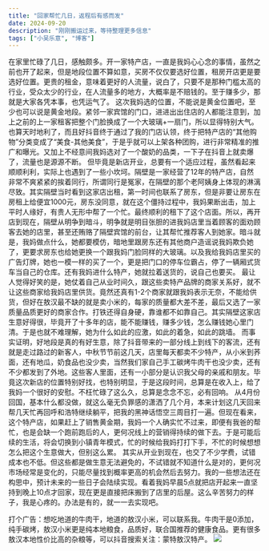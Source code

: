 ```yaml
---
title: "回家帮忙几日，返程后有感而发"
date: 2024-09-20
description: "刚刚搬运过来，等待整理更多信息"
tags: ["小吴乐意", "博客"]
---
```


在家里忙碌了几日，感触颇多。开一家特产店，一直是我妈心心念的事情，虽然之前也开了起来，但是地段位置不算如意，买房不仅仅要选好位置，租房开店更是要选好位置。更贵的租金，意味着更好的人流量，说白了，只要不是那种门槛太高的行业，受众太少的行业，在人流量多的地方，大概率是不赔钱的。至于赚多少，那就是大家各凭本事，也凭运气了。
这次我妈选的位置，不能说是黄金位置吧，至少也可以说是黄金地段。紧邻一家宾馆的门口，进进出出住店的人都能注意到，加上之前的上一家租客把整个门脸换成了一个大玻璃+一扇门，所以显得特别大气。也算天时地利了，而且好抖音终于通过了我的门店认领，终于把特产店的“其他购物”分类变成了“美食-其他美食”，于是乎就可以上架各种团购，进行非常精准的推广和曝光。又加上不经意间我妈选对了一个酸奶的品类，一下子在抖音上就卖爆了，流量也是源源不断。
但毕竟是新店开业，总要有一个适应过程，虽然看起来顺顺利利，实际上也遇到了一些小坎坷。隔壁是一家经营了12年的特产店，自然非常不爽紧紧的挨着同行，所谓同行是冤家，在隔壁的那个老阿姨身上体现的淋漓尽致。其实隔壁当时看到这家店出租，第一时间也联系了房东，但是非要让房东在房租上给便宜1000元，房东没同意，就在这个僵持过程中，我妈果断出击，加上平时人缘好，有贵人无形中帮了一个忙。最终顺利的租下了这个店面。所以，再开店到现在，隔壁从明争到暗斗，明争就是明目张胆的进我妈店里当着顾客的面劝顾客去她的店里，甚至还贿赂了隔壁宾馆的前台，让其帮忙推荐客人到她家。暗斗就是，我妈做点什么，她都要模仿，暗地里跟房东还有其他商户造谣说我妈欺负她了，更要求房东也给她更换一个跟我妈门脸同样的大玻璃。以及我给我妈店里买的广告灯牌，她也一模一样的买了一个，更是把门口的停车位霸占，停了一辆厢式货车当自己的仓库。还有我妈进什么特产，她就拉着送货的，说自己也要买。
最让人觉得好笑的是，她仗着自己从业时间久，跟这些卖特产品牌的商家关系好，就不让这些商家给我妈店里供货。竟然还真有1-2个商家就跟我妈表示无奈，不能给供货，但好在敖汉最不缺的就是卖小米的，每家的质量都大差不差，最后又选了一家质量品质更好的商家合作。打铁还得自身硬，靠谁都不如靠自己。其实隔壁这家店生意好得很，毕竟开了十多年的店，能不能赚钱，赚多少钱，怎么赚钱她心里门清。于是也就不难理解，她为什么如此的应激，如此的着急，如此的跳墙。
而事实证明，好地段是真的有好生意，除了抖音带来的一部分线上到线下的客流，还有就是走过路过的新客人，中秋节节前这几天，店里每天都卖不少特产，从小米到荞面，还有地瓜，奶食品也没少卖，当然我们家自己手工碳烤牛肉干也没少卖，还有不少都发到了外地。这些客人里面，还有一小部分是认识我父母的亲戚和朋友。毕竟这次新店的位置特别好找，也特别明显，于是这段时间，总算是在收入上，给了我妈一个很好的安慰。不枉忙碌了这么久，总算是念念不忘，必有回响。
从4月份回国，基本什么都没做，就这么毫无负罪感的潇洒了几个月，本来计划这几天回来帮几天忙再回呼和浩特继续躺平，把我的黑神话悟空三周目打一遍。但现在看来，这个特产店，如果赶上了销售黄金期，我妈一个人确实忙不过来，即便有我爸的帮忙，也是会缺一个跑前跑后的人，更何况线上的营销得持续的做下去。于是可能后续的生活，将会切换到小镇青年模式，忙的时候给我妈打打下手，不忙的时候想想怎么把这个生意做大，但别这么累。
其实从开业到现在，也交了不少学费，试错成本也不低。但这些都是做生意无法避免的，不试错就不知道什么是对的，更何况市场经常是变化的，只能尽量找到概率更高的机会然后去努力。我的一些想法还在构思中，预计未来的一些日子会陆续实现。看着我妈早晨5点就把店开起来一直坚持到晚上10点才回家，现在更是直接把床搬到了店里的后屋。这么辛苦努力的样子，我是心疼的。办法是有的，就一一去实现吧。

打个广告：想吃地道的牛肉干，地道的敖汉小米，可以联系我。牛肉干是0添加，纯手碳烤，敖汉小米更是纯本地粮食，品质好，联合国推荐的健康食品。更有很多敖汉本地性价比高的杂粮等，可以抖音搜索关注：蒙特敖汉特产。
![](https://blog.xiaowuleyi.com/content/uploadfile/202409/b16d1726849976.jpg)
